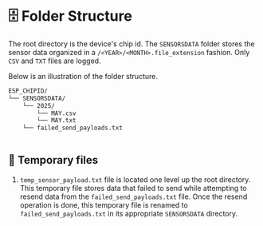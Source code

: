 # 🗄️ Folder Structure

The root directory is the device's chip id.
The `SENSORSDATA` folder stores the sensor data organized in a `/<YEAR>/<MONTH>.file_extension` fashion. Only `CSV` and `TXT` files are logged.
<br>

Below is an illustration of the folder structure.
```markdown
ESP_CHIPID/
└── SENSORSDATA/
    └── 2025/
        └── MAY.csv
        └── MAY.txt
    └── failed_send_payloads.txt 
        
```

## 📂 Temporary files

1. `temp_sensor_payload.txt` file is located one level up the root directory. This temporary file stores data that failed to send while attempting to resend data from the `failed_send_payloads.txt` file. Once the resend operation is done, this temporary file is renamed to `failed_send_payloads.txt` in its appropriate `SENSORSDATA` directory.